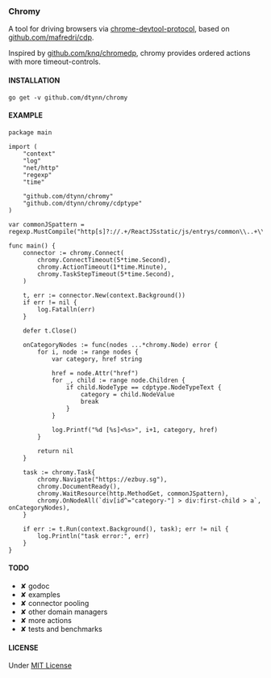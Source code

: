 ### Chromy
A tool for driving browsers via [chrome-devtool-protocol](https://chromedevtools.github.io/devtools-protocol/), based on [github.com/mafredri/cdp](https://github.com/mafredri/cdp).

Inspired by [github.com/knq/chromedp](https://github.com/knq/chromedp), chromy provides ordered actions with more timeout-controls.


#### INSTALLATION
`go get -v github.com/dtynn/chromy`

#### EXAMPLE
```
package main

import (
    "context"
    "log"
    "net/http"
    "regexp"
    "time"

    "github.com/dtynn/chromy"
    "github.com/dtynn/chromy/cdptype"
)

var commonJSpattern = regexp.MustCompile("http[s]?://.+/ReactJSstatic/js/entrys/common\\..+\\.bundle\\.js")

func main() {
    connector := chromy.Connect(
        chromy.ConnectTimeout(5*time.Second),
        chromy.ActionTimeout(1*time.Minute),
        chromy.TaskStepTimeout(5*time.Second),
    )

    t, err := connector.New(context.Background())
    if err != nil {
        log.Fatalln(err)
    }

    defer t.Close()

    onCategoryNodes := func(nodes ...*chromy.Node) error {
        for i, node := range nodes {
            var category, href string

            href = node.Attr("href")
            for _, child := range node.Children {
                if child.NodeType == cdptype.NodeTypeText {
                    category = child.NodeValue
                    break
                }
            }

            log.Printf("%d [%s]<%s>", i+1, category, href)
        }

        return nil
    }

    task := chromy.Task{
        chromy.Navigate("https://ezbuy.sg"),
        chromy.DocumentReady(),
        chromy.WaitResource(http.MethodGet, commonJSpattern),
        chromy.OnNodeAll(`div[id^="category-"] > div:first-child > a`, onCategoryNodes),
    }

    if err := t.Run(context.Background(), task); err != nil {
        log.Println("task error:", err)
    }
}

```

#### TODO
-   ✘ godoc
-   ✘ examples
-   ✘ connector pooling
-   ✘ other domain managers
-   ✘ more actions
-   ✘ tests and benchmarks

#### LICENSE
Under [MIT License](https://github.com/dtynn/chromy/blob/master/LICENSE)
